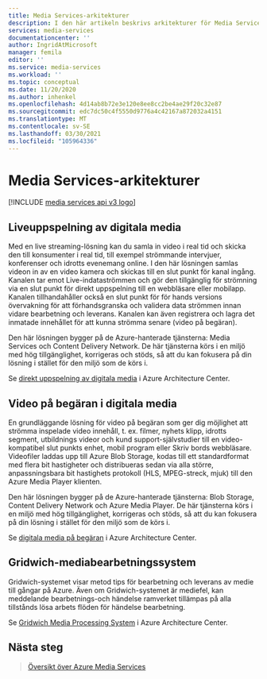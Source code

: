 ```yaml
---
title: Media Services-arkitekturer
description: I den här artikeln beskrivs arkitekturer för Media Services.
services: media-services
documentationcenter: ''
author: IngridAtMicrosoft
manager: femila
editor: ''
ms.service: media-services
ms.workload: ''
ms.topic: conceptual
ms.date: 11/20/2020
ms.author: inhenkel
ms.openlocfilehash: 4d14ab8b72e3e120e8ee8cc2be4ae29f20c32e87
ms.sourcegitcommit: edc7dc50c4f5550d9776a4c42167a872032a4151
ms.translationtype: MT
ms.contentlocale: sv-SE
ms.lasthandoff: 03/30/2021
ms.locfileid: "105964336"
---
```

# <a name="media-services-architectures"></a>Media Services-arkitekturer

[!INCLUDE [media services api v3 logo](./includes/v3-hr.md)]

## <a name="live-streaming-digital-media"></a>Liveuppspelning av digitala media

Med en live streaming-lösning kan du samla in video i real tid och skicka den till konsumenter i real tid, till exempel strömmande intervjuer, konferenser och idrotts evenemang online. I den här lösningen samlas videon in av en video kamera och skickas till en slut punkt för kanal ingång. Kanalen tar emot Live-indataströmmen och gör den tillgänglig för strömning via en slut punkt för direkt uppspelning till en webbläsare eller mobilapp. Kanalen tillhandahåller också en slut punkt för för hands versions övervakning för att förhandsgranska och validera data strömmen innan vidare bearbetning och leverans. Kanalen kan även registrera och lagra det inmatade innehållet för att kunna strömma senare (video på begäran).

Den här lösningen bygger på de Azure-hanterade tjänsterna: Media Services och Content Delivery Network. De här tjänsterna körs i en miljö med hög tillgänglighet, korrigeras och stöds, så att du kan fokusera på din lösning i stället för den miljö som de körs i.

Se [direkt uppspelning av digitala media](/azure/architecture/solution-ideas/articles/digital-media-live-stream) i Azure Architecture Center.

## <a name="video-on-demand-digital-media"></a>Video på begäran i digitala media

En grundläggande lösning för video på begäran som ger dig möjlighet att strömma inspelade video innehåll, t. ex. filmer, nyhets klipp, idrotts segment, utbildnings videor och kund support-självstudier till en video-kompatibel slut punkts enhet, mobil program eller Skriv bords webbläsare. Videofiler laddas upp till Azure Blob Storage, kodas till ett standardformat med flera bit hastigheter och distribueras sedan via alla större, anpassningsbara bit hastighets protokoll (HLS, MPEG-streck, mjuk) till den Azure Media Player klienten.

Den här lösningen bygger på de Azure-hanterade tjänsterna: Blob Storage, Content Delivery Network och Azure Media Player. De här tjänsterna körs i en miljö med hög tillgänglighet, korrigeras och stöds, så att du kan fokusera på din lösning i stället för den miljö som de körs i.

Se [digitala media på begäran](/azure/architecture/solution-ideas/articles/digital-media-video) i Azure Architecture Center.

## <a name="gridwich-media-processing-system"></a>Gridwich-mediabearbetningssystem

Gridwich-systemet visar metod tips för bearbetning och leverans av medie till gångar på Azure. Även om Gridwich-systemet är mediefel, kan meddelande bearbetnings-och händelse ramverket tillämpas på alla tillstånds lösa arbets flöden för händelse bearbetning.

Se [Gridwich Media Processing System](/azure/architecture/reference-architectures/media-services/gridwich-architecture) i Azure Architecture Center.

## <a name="next-steps"></a>Nästa steg

> [Översikt över Azure Media Services](media-services-overview.md)